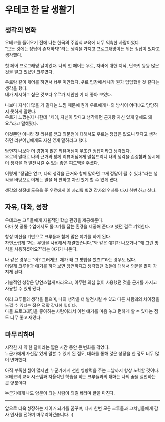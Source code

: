 # 우테코 한 달 생활기

## 생각의 변화
우테코를 들어오기 전에 나는 한국의 주입식 교육에 너무 익숙한 사람이었다. <br>
"모든 것에는 정답이 존재하지!"라는 생각을 가지고 프로그래밍이든 뭐든 정답이 있다고 생각했다.

첫 페어 프로그래밍 날이었다.
나의 첫 페어는 우르, 자바에 대한 지식, 단축키 등등 많은 것을 알고 있었던 크루였다.

우르랑 같이 페어를 하면서 너무 미안했다. 우르 입장에서 내가 뭔가 답답했을 것 같다는 생각을 했다. <br>
내가 제시하고 싶은 것보다 우르가 제안한 게 더 좋아 보였다.

나보다 지식이 많을 거 같다는 느낌 때문에 뭔가 우르에게 나의 방식이 어떠냐고 당당하지 못하게 말했다. <br>
우르가 느꼈는지 나한테 "제이, 자신이 맞다고 생각하면 근거랑 자신 있게 말해도 돼요."라고 말해줬다.

이것뿐만 아니라 첫 리뷰를 받고 의문점에 대해서도 우르는 정답은 없으니 맞다고 생각하면 리뷰어님에게도 자신 있게 말하라고 했다.

당연히 나보다 더 경험이 많은 리뷰어님이 무조건 정답이라고 생각했다. <br>
우르의 말대로 나의 근거와 함께 리뷰어님에게 말씀드리니 나의 생각을 존중함과 동시에 이 생각을 더 발전시킬 수 있는 좋은 피드백을 주셨다.

이렇게 "정답은 없고, 나의 생각을 근거와 함께 말하면 그게 정답이 될 수 있다."라는 생각을 바탕으로 이제는 말을 더 편하고 자신 있게 할 수 있게 됐다.

생각의 성장에 도움을 준 우르에게 이 자리를 빌려 감사의 인사를 다시 한번 하고 싶다.


## 자유, 대화, 성장
우테코는 크루들에게 자율적인 학습 환경을 제공해준다. <br>
아마 첫 공통 수업에서도 물고기를 잡는 환경을 제공해 준다고 했던 걸로 기억한다.

항상 미션을 기반으로 크루들과 함께 많은 얘기를 하게 된다. <br>
자연스럽게 "저는 무엇을 사용해서 해결했습니다."와 같은 얘기가 나오거나 "왜 그런 방식을 사용하셨어요?"라는 얘기가 나온다.

나 같은 경우는 "어? 그러게요. 제가 왜 그 방법을 썼죠?"라는 경우도 많다. <br>
이렇게 크루들과 얘기를 하다 보면 당연하다고 생각했던 것들에 대해서 의문을 많이 가지게 된다.

기술적인 성장은 당연스럽게 따라오고, 아무런 의심 없이 사용했던 것을 근거를 가지고 사용할 수 있게 됐다.

여러 크루들의 생각을 들으며, 나의 생각을 더 발전시킬 수 있고 다른 사람과의 차이점을 느낄 수 있다는 점은 정말 감사한 일이다. <br>
다들 프로그래밍을 좋아하는 사람이라서 이런 얘기를 마음 놓고 편하게 할 수 있다는 점도 너무 좋고 재밌다.


## 마무리하며
시작한 지 약 한 달이라는 짧은 시간 동안 큰 변화를 겪었다. <br>
누군가에게 자신감 있게 말할 수 있게 된 점도, 대화를 통해 많은 성장을 한 점도 너무 많이 변화했다.

아직 부족한 점이 많지만, 누군가에게 선한 영향력을 주는 그날까지 항상 노력할 것이다. <br>
우테코의 교육 시스템과 자율적인 학습을 하는 크루들과의 대화는 나의 꿈을 실천하는 큰 양분이다.

누군가에게 나도 양분이 되는 사람이 되길 바라며 글을 마친다.

---

앞으로 더욱 성장하는 제이가 되기를 꿈꾸며, 다시 한번 모든 크루들과 코치님들에게 감사 인사를 전하며 마무리하겠습니다. :)
